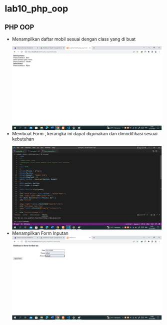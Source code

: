 # lab10_php_oop
## PHP OOP
* Menampilkan daftar mobil sesuai dengan class yang di buat </P>
![gambar 1](ss/ss2.png)
* Membuat Form , kerangka ini dapat digunakan dan dimodifikasi sesuai kebutuhan</p>
![gambar 2](ss/ss3.png)
* Menampilkan Form Inputan 
![gambar 3](ss/ss1.png)